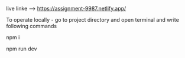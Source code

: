live linke -->  https://assignment-9987.netlify.app/

To operate locally - 
go to project directory and open terminal and write following commands

npm i

npm run dev
